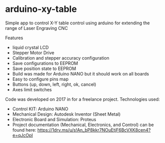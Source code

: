 # arduino-xy-table
Simple app to control X-Y table control using arduino for extending the range of Laser Engraving CNC

Features
- liquid crystal LCD
- Stepper Motor Drive
- Calibration and stepper accuracy configuration
- Save configurations to EEPROM
- Save position state to EEPROM
- Build was made for Arduino NANO but it should work on all boards
- Easy to configure pins map
- Buttons (up, down, left, right, ok, cancel)
- Axes limit switches

Code was developed on 2017 in for a freelance project.
Technologies used:
- Control KIT:  Arduino NANO
- Mechanical Design: Autodesk Inventor (Sheet Metal)
- Electronic Board and Simulation: Proteus
- Project documentation (Mechanical, Electronics, and Control) can be found here: https://1drv.ms/u/s!An_bP8kkr7NOuEtjF6BcVXK8cen4?e=qJcOpI
